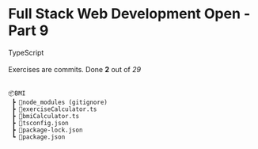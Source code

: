 <h1>Full Stack Web Development Open - Part 9</h1>

TypeScript</br></br>
Exercises are commits. Done **2** out of _29_
</br></br>

```
📦BMI
 ┣ 📂node_modules (gitignore)
 ┣ 📜exerciseCalculator.ts
 ┣ 📜bmiCalculator.ts
 ┣ 📜tsconfig.json
 ┣ 📜package-lock.json
 ┗ 📜package.json
```
